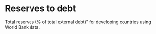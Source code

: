 # Reserves to debt

Total reserves (% of total external debt)” for developing countries using World Bank data.
